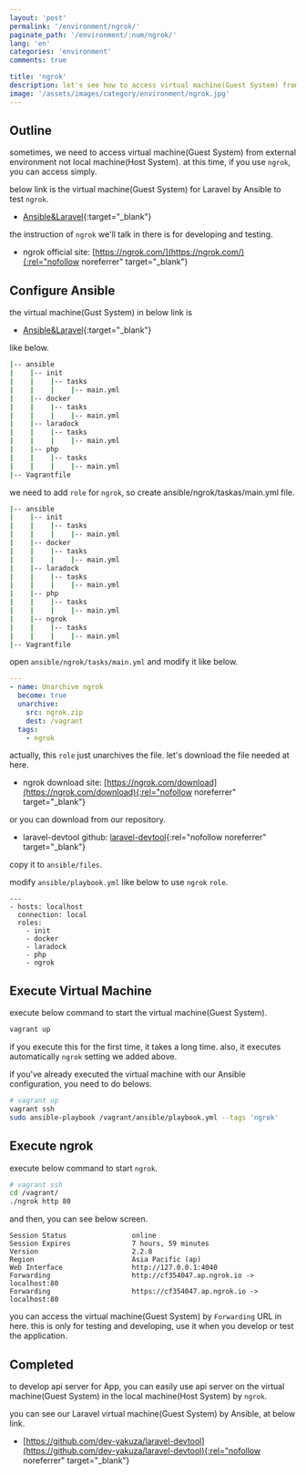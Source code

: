 ```yaml
---
layout: 'post'
permalink: '/environment/ngrok/'
paginate_path: '/environment/:num/ngrok/'
lang: 'en'
categories: 'environment'
comments: true

title: 'ngrok'
description: let's see how to access virtual machine(Guest System) from external environment by ngrok.
image: '/assets/images/category/environment/ngrok.jpg'
---
```



## Outline
sometimes, we need to access virtual machine(Guest System) from external environment not local machine(Host System). at this time, if you use ```ngrok```, you can access simply.

below link is the virtual machine(Guest System) for Laravel by Ansible to test ```ngrok```.

- [Ansible&Laravel]({{site.url}}/{{page.categories}}/ansible-laravel/){:target="_blank"}

the instruction of ```ngrok``` we'll talk in there is for developing and testing.

- ngrok official site: [https://ngrok.com/](https://ngrok.com/){:rel="nofollow noreferrer" target="_blank"}

## Configure Ansible
the virtual machine(Gust System) in below link is

- [Ansible&Laravel]({{site.url}}/{{page.categories}}/ansible-laravel/){:target="_blank"}

like below.

```bash
|-- ansible
|    |-- init
|    |    |-- tasks
|    |    |    |-- main.yml
|    |-- docker
|    |    |-- tasks
|    |    |    |-- main.yml
|    |-- laradock
|    |    |-- tasks
|    |    |    |-- main.yml
|    |-- php
|    |    |-- tasks
|    |    |    |-- main.yml
|-- Vagrantfile
```

we need to add ```role``` for ```ngrok```, so create ansible/ngrok/taskas/main.yml file.

```bash
|-- ansible
|    |-- init
|    |    |-- tasks
|    |    |    |-- main.yml
|    |-- docker
|    |    |-- tasks
|    |    |    |-- main.yml
|    |-- laradock
|    |    |-- tasks
|    |    |    |-- main.yml
|    |-- php
|    |    |-- tasks
|    |    |    |-- main.yml
|    |-- ngrok
|    |    |-- tasks
|    |    |    |-- main.yml
|-- Vagrantfile
```

open ```ansible/ngrok/tasks/main.yml``` and modify it like below.

```yml
---
- name: Unarchive ngrok
  become: true
  unarchive:
    src: ngrok.zip
    dest: /vagrant
  tags:
    - ngrok
```

actually, this ```role``` just unarchives the file. let's download the file needed at here.

- ngrok download site: [https://ngrok.com/download](https://ngrok.com/download){:rel="nofollow noreferrer" target="_blank"}

or you can download from our repository.

- laravel-devtool github: [laravel-devtool](https://github.com/dev-yakuza/laravel-devtool/blob/master/ansible/files/ngrok.zip){:rel="nofollow noreferrer" target="_blank"}

copy it to ```ansible/files```.

modify ```ansible/playbook.yml``` like below to use ```ngrok``` ```role```.

```
---
- hosts: localhost
  connection: local
  roles:
    - init
    - docker
    - laradock
    - php
    - ngrok
```

## Execute Virtual Machine
execute below command to start the virtual machine(Guest System).

```bash
vagrant up
```

if you execute this for the first time, it takes a long time. also, it executes automatically ```ngrok``` setting we added above.

if you've already executed the virtual machine with our Ansible configuration, you need to do belows.

```bash
# vagrant up
vagrant ssh
sudo ansible-playbook /vagrant/ansible/playbook.yml --tags 'ngrok'
```

## Execute ngrok
execute below command to start ```ngrok```.

```bash
# vagrant ssh
cd /vagrant/
./ngrok http 80
```

and then, you can see below screen.

```
Session Status                online
Session Expires               7 hours, 59 minutes
Version                       2.2.8
Region                        Asia Pacific (ap)
Web Interface                 http://127.0.0.1:4040
Forwarding                    http://cf354047.ap.ngrok.io -> localhost:80
Forwarding                    https://cf354047.ap.ngrok.io -> localhost:80
```

you can access the virtual machine(Guest System) by ```Forwarding``` URL in here. this is only for testing and developing, use it when you develop or test the application.

## Completed
to develop api server for App, you can easily use api server on the virtual machine(Guest System) in the local machine(Host System) by ```ngrok```.

you can see our Laravel virtual machine(Guest System) by Ansible, at below link.

- [https://github.com/dev-yakuza/laravel-devtool](https://github.com/dev-yakuza/laravel-devtool){:rel="nofollow noreferrer" target="_blank"}